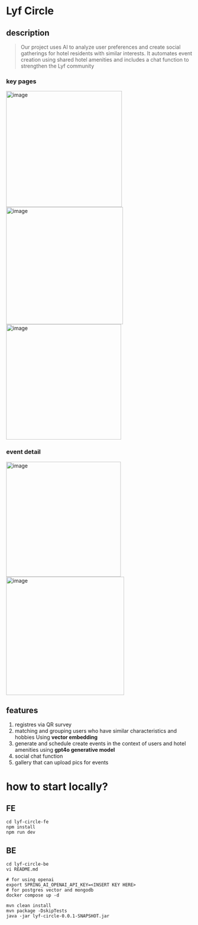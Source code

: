 # Lyf Circle

## description

> Our project uses AI to analyze user preferences and create social gatherings for hotel residents with similar interests. It automates event creation using shared hotel amenities and includes a chat function to strengthen the Lyf community

### key pages

<img width="313" alt="image" src="https://github.com/user-attachments/assets/bcef7e42-b0b4-4562-b8e9-4299708ee1d9">

<img width="316" alt="image" src="https://github.com/user-attachments/assets/5033a3d9-3c20-4f19-956c-217e74aadc72">

<img width="311" alt="image" src="https://github.com/user-attachments/assets/e78dfc3f-b974-48ba-9100-f7d06365307f">

### event detail

<img width="310" alt="image" src="https://github.com/user-attachments/assets/a48b1336-5ab8-40ea-933a-f6810c6d92e8">

<img width="319" alt="image" src="https://github.com/user-attachments/assets/c5a1a61e-1016-4b07-816d-e0d7b6029906">


## features

1. registres via QR survey
2. matching and grouping users who have similar characteristics and hobbies Using **vector embedding**
3. generate and schedule create events in the context of users and hotel amenities using **gpt4o generative model**
4. social chat function
5. gallery that can upload pics for events



# how to start locally?


## FE
```
cd lyf-circle-fe
npm install
npm run dev
```

## BE

```
cd lyf-circle-be
vi README.md

# for using openai 
export SPRING_AI_OPENAI_API_KEY=<INSERT KEY HERE>
# for postgres vector and mongodb
docker compose up -d

mvn clean install
mvn package -DskipTests
java -jar lyf-circle-0.0.1-SNAPSHOT.jar
```
